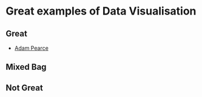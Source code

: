 # Great examples of Data Visualisation

## Great
* [Adam Pearce](http://roadtolarissa.com/)

## Mixed Bag

## Not Great 
